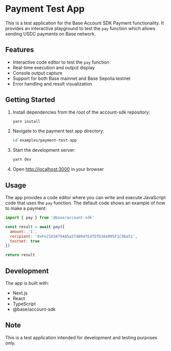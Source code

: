 # Payment Test App

This is a test application for the Base Account SDK Payment functionality. It provides an interactive playground to test the `pay` function which allows sending USDC payments on Base network.

## Features

- Interactive code editor to test the `pay` function
- Real-time execution and output display
- Console output capture
- Support for both Base mainnet and Base Sepolia testnet
- Error handling and result visualization

## Getting Started

1. Install dependencies from the root of the account-sdk repository:
   ```bash
   yarn install
   ```

2. Navigate to the payment test app directory:
   ```bash
   cd examples/payment-test-app
   ```

3. Start the development server:
   ```bash
   yarn dev
   ```

4. Open [http://localhost:3000](http://localhost:3000) in your browser

## Usage

The app provides a code editor where you can write and execute JavaScript code that uses the `pay` function. The default code shows an example of how to make a payment:

```javascript
import { pay } from '@base/account-sdk'

const result = await pay({
  amount: '1',
  recipient: '0xFe21034794A5a574B94fE4fDfD16e005F1C96e51',
  testnet: true
})

return result
```

## Development

The app is built with:
- Next.js
- React
- TypeScript
- @base/account-sdk

## Note

This is a test application intended for development and testing purposes only. 